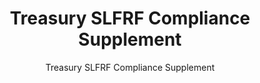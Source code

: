 ---
layout: resources-landing
title: "Treasury SLFRF Compliance Supplement"
subtitle: "Treasury SLFRF Compliance Supplement"
doc-link: ../assets/files/Treasury SLFRF Compliance Supplement Addendum 1 PDF.pdf
filters: federal-financial-assistance coffa compliance-supplement 2021
fiscal_year: 2021
---